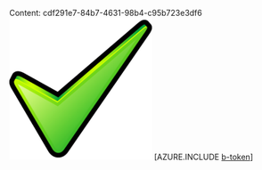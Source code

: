 Content: cdf291e7-84b7-4631-98b4-c95b723e3df6![image](4da7aa79-e2de-4ac2-b310-2771a259edb9.png)
[AZURE.INCLUDE [b-token](e348dd4c-77f2-414e-aa65-828682b92e7d.md)]
